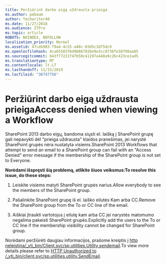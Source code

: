 ```yaml
---
title: Peržiūrint darbo eigą uždrausta prieiga
ms.author: pebaum
author: Techwriter40
ms.date: 11/27/2018
ms.audience: ITPro
ms.topic: article
ROBOTS: NOINDEX, NOFOLLOW
localization_priority: Normal
ms.assetid: 47ceb983-f9a4-4c55-a40c-03d5c3d75dc9
ms.openlocfilehash: 4ca65583fbd98867026e9e3cc8f36fe38798aa85
ms.sourcegitcommit: b43f77221f47b50c41197a448a9c26c423ce1ad5
ms.translationtype: MT
ms.contentlocale: lt-LT
ms.lasthandoff: 11/15/2019
ms.locfileid: "36747756"
---
```

# <a name="access-denied-when-viewing-a-workflow"></a><span data-ttu-id="4fb6a-102">Peržiūrint darbo eigą uždrausta prieiga</span><span class="sxs-lookup"><span data-stu-id="4fb6a-102">Access denied when viewing a Workflow</span></span>

<span data-ttu-id="4fb6a-103">SharePoint 2013 darbo eigų, bandoma siųsti el. laišką į SharePoint grupę gali nepavykti dėl "prieiga uždrausta" klaidos pranešimas, jei narystė SharePoint grupės nėra nustatyta visiems.</span><span class="sxs-lookup"><span data-stu-id="4fb6a-103">SharePoint 2013 Workflows that attempt to send an email to a SharePoint group can fail with an "Access Denied" error message if the membership of the SharePoint group is not set to Everyone.</span></span>
  
 <span data-ttu-id="4fb6a-104">**Norėdami išspręsti šią problemą, atlikite šiuos veiksmus:**</span><span class="sxs-lookup"><span data-stu-id="4fb6a-104">**To resolve this issue, do these steps:**</span></span>
  
 1. <span data-ttu-id="4fb6a-105">Leiskite visiems matyti SharePoint grupės narius.</span><span class="sxs-lookup"><span data-stu-id="4fb6a-105">Allow everybody to see the members of the SharePoint group.</span></span>
  
 2. <span data-ttu-id="4fb6a-106">Pašalinkite SharePoint grupę iš el. laiško eilutės Kam arba CC.</span><span class="sxs-lookup"><span data-stu-id="4fb6a-106">Remove the SharePoint group from the To or CC line of the email.</span></span>
  
 3. <span data-ttu-id="4fb6a-107">Aiškiai įtraukti vartotojus į eilutę kam arba CC jei narystės matomumo negalima pakeisti SharePoint grupės.</span><span class="sxs-lookup"><span data-stu-id="4fb6a-107">Explicitly add the users to the To or CC line if the membership visibility cannot be changed for SharePoint group.</span></span>
  
<span data-ttu-id="4fb6a-108">Norėdami peržiūrėti daugiau informacijos, prašome kreiptis į [http neleistina/_vti_bin/Client.svc/sp.utilities.Utility.sendemail](https://go.microsoft.com/fwlink/?linkid=2044694&amp;clcid=0x409).</span><span class="sxs-lookup"><span data-stu-id="4fb6a-108">To view more details please refer to [HTTP Unauthorized to /_vti_bin/client.svc/sp.utilities.utility.SendEmail](https://go.microsoft.com/fwlink/?linkid=2044694&amp;clcid=0x409).</span></span>
  